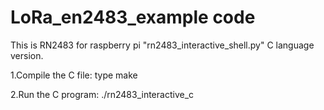 # LoRa_en2483_example code

This is RN2483 for raspberry pi "rn2483_interactive_shell.py" C language version.

1.Compile the C file:
  type make

2.Run the C program:
  ./rn2483_interactive_c

